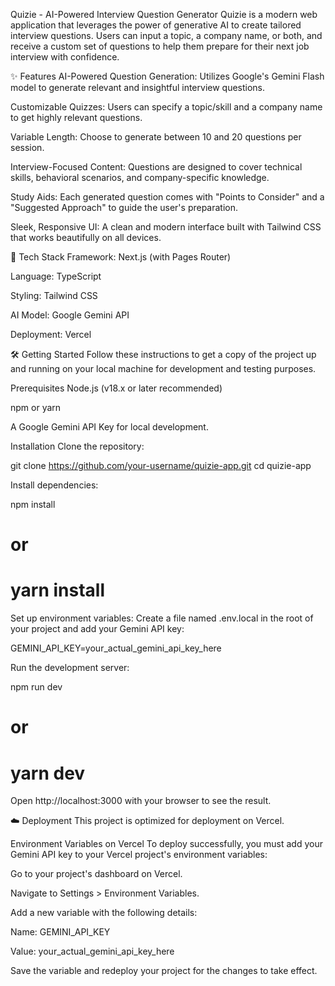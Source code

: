 Quizie - AI-Powered Interview Question Generator
Quizie is a modern web application that leverages the power of generative AI to create tailored interview questions. Users can input a topic, a company name, or both, and receive a custom set of questions to help them prepare for their next job interview with confidence.

✨ Features
AI-Powered Question Generation: Utilizes Google's Gemini Flash model to generate relevant and insightful interview questions.

Customizable Quizzes: Users can specify a topic/skill and a company name to get highly relevant questions.

Variable Length: Choose to generate between 10 and 20 questions per session.

Interview-Focused Content: Questions are designed to cover technical skills, behavioral scenarios, and company-specific knowledge.

Study Aids: Each generated question comes with "Points to Consider" and a "Suggested Approach" to guide the user's preparation.

Sleek, Responsive UI: A clean and modern interface built with Tailwind CSS that works beautifully on all devices.

🚀 Tech Stack
Framework: Next.js (with Pages Router)

Language: TypeScript

Styling: Tailwind CSS

AI Model: Google Gemini API

Deployment: Vercel

🛠️ Getting Started
Follow these instructions to get a copy of the project up and running on your local machine for development and testing purposes.

Prerequisites
Node.js (v18.x or later recommended)

npm or yarn

A Google Gemini API Key for local development.

Installation
Clone the repository:

git clone https://github.com/your-username/quizie-app.git
cd quizie-app

Install dependencies:

npm install
# or
# yarn install

Set up environment variables:
Create a file named .env.local in the root of your project and add your Gemini API key:

GEMINI_API_KEY=your_actual_gemini_api_key_here

Run the development server:

npm run dev
# or
# yarn dev

Open http://localhost:3000 with your browser to see the result.

☁️ Deployment
This project is optimized for deployment on Vercel.

Environment Variables on Vercel
To deploy successfully, you must add your Gemini API key to your Vercel project's environment variables:

Go to your project's dashboard on Vercel.

Navigate to Settings > Environment Variables.

Add a new variable with the following details:

Name: GEMINI_API_KEY

Value: your_actual_gemini_api_key_here

Save the variable and redeploy your project for the changes to take effect.
